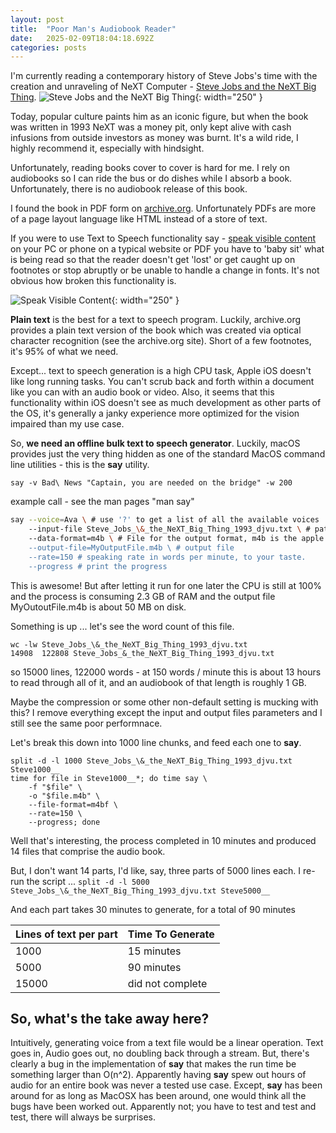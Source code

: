 ```yaml
---
layout: post
title:  "Poor Man's Audiobook Reader"
date:   2025-02-09T18:04:18.692Z
categories: posts
---
```


I'm currently reading a contemporary history of Steve Jobs's time with the creation and unraveling of NeXT Computer - [Steve Jobs and the NeXT Big Thing](<https://www.goodreads.com/book/show/226316.Steve_Jobs_the_NeXT_Big_Thing>).
![Steve Jobs and the NeXT Big Thing](jobscover.png){: width="250" }

Today, popular culture paints him as an iconic figure, but when the book was written in 1993 NeXT was a money pit, only kept alive with cash infusions from outside investors as money was burnt. It's a wild ride, I highly recommend it, especially with hindsight.

Unfortunately, reading books cover to cover is hard for me. I rely on audiobooks so I can ride the bus or do dishes while I absorb a book. Unfortunately, there is no audiobook release of this book.

I found the book in PDF form on [archive.org](https://archive.org/details/steve_jobs_the_next_big_thing_1993_pdf__mlib). Unfortunately PDFs are more of a page layout language like HTML instead of a store of text.

If you were to use Text to Speech functionality say - [speak visible content](https://support.apple.com/guide/mac-help/have-your-mac-speak-text-thats-on-the-screen-mh27448/mac) on your PC or phone on a typical website or PDF you have to 'baby sit' what is being read so that the reader doesn't get 'lost' or get caught up on footnotes or stop abruptly or be unable to handle a change in fonts. It's not obvious how broken this functionality is.

![Speak Visible Content](iostextreader.png){: width="250" }

**Plain text** is the best for a text to speech program. Luckily, archive.org provides a plain text version of the book which was created via optical character recognition (see the archive.org site). Short of a few footnotes, it's 95% of what we need.

Except... text to speech generation is a high CPU task, Apple iOS doesn't like long running tasks. You can't scrub back and forth within a document like you can with an audio book or video. Also, it seems that this functionality within iOS doesn't see as much development as other parts of the OS, it's generally a janky experience more optimized for the vision impaired than my use case.

So, **we need an offline bulk text to speech generator**. Luckily, macOS provides just the very thing hidden as one of the standard MacOS command line utilities - this is the **say** utility.

```
say -v Bad\ News "Captain, you are needed on the bridge" -w 200
```

example call - see the man pages "man say"

```sh
say --voice=Ava \ # use '?' to get a list of all the available voices
    --input-file Steve_Jobs_\&_the_NeXT_Big_Thing_1993_djvu.txt \ # path to plain text file
    --data-format=m4b \ # File for the output format, m4b is the apple's audiobook equavalent of m4a see 'say --file-format='?' ' for the list of these
    --output-file=MyOutputFile.m4b \ # output file
    --rate=150 # speaking rate in words per minute, to your taste.
    --progress # print the progress
```

This is awesome! But after letting it run for one later the CPU is still at 100% and the process is consuming 2.3 GB of RAM and the output file MyOutoutFile.m4b is about 50 MB on disk.

Something is up ... let's see the word count of this file.

```
wc -lw Steve_Jobs_\&_the_NeXT_Big_Thing_1993_djvu.txt
14908  122808 Steve_Jobs_&_the_NeXT_Big_Thing_1993_djvu.txt
```

so 15000 lines, 122000 words - at 150 words / minute this is about 13 hours to read through all of it, and an audiobook of that length is roughly 1 GB.

Maybe the compression or some other non-default setting is mucking with this? I remove everything except the input and output files parameters and I still see the same poor performnace.

Let's break this down into 1000 line chunks, and feed each one to **say**.

```
split -d -l 1000 Steve_Jobs_\&_the_NeXT_Big_Thing_1993_djvu.txt Steve1000__
time for file in Steve1000__*; do time say \
    -f "$file" \
    -o "$file.m4b" \
    --file-format=m4bf \
    --rate=150 \
    --progress; done
```

Well that's interesting, the process completed in 10 minutes and produced 14 files that comprise the audio book.

But, I don't want 14 parts, I'd like, say, three parts of 5000 lines each. I re-run the script ...
`split -d -l 5000 Steve_Jobs_\&_the_NeXT_Big_Thing_1993_djvu.txt Steve5000__`

And each part takes 30 minutes to generate, for a total of 90 minutes

| Lines of text per part | Time To Generate |
| -------- | ------- |
| 1000 | 15 minutes |
| 5000 | 90 minutes |
| 15000 | did not complete |

## So, what's the take away here?

Intuitively, generating voice from a text file would be a linear operation. Text goes in, Audio goes out, no doubling back through a stream. But, there's clearly a bug in the implementation of **say** that makes the run time be something larger than O(n^2). Apparently having **say** spew out hours of audio for an entire book was never a tested use case. Except, **say** has been around for as long as MacOSX has been around, one would think all the bugs have been worked out. Apparently not; you have to test and test and test, there will always be surprises.
